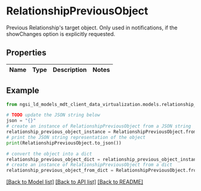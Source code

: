 # RelationshipPreviousObject

Previous Relationship's target object. Only used in notifications, if the showChanges  option is explicitly requested. 

## Properties

Name | Type | Description | Notes
------------ | ------------- | ------------- | -------------

## Example

```python
from ngsi_ld_models_mdt_client_data_virtualization.models.relationship_previous_object import RelationshipPreviousObject

# TODO update the JSON string below
json = "{}"
# create an instance of RelationshipPreviousObject from a JSON string
relationship_previous_object_instance = RelationshipPreviousObject.from_json(json)
# print the JSON string representation of the object
print(RelationshipPreviousObject.to_json())

# convert the object into a dict
relationship_previous_object_dict = relationship_previous_object_instance.to_dict()
# create an instance of RelationshipPreviousObject from a dict
relationship_previous_object_from_dict = RelationshipPreviousObject.from_dict(relationship_previous_object_dict)
```
[[Back to Model list]](../README.md#documentation-for-models) [[Back to API list]](../README.md#documentation-for-api-endpoints) [[Back to README]](../README.md)


